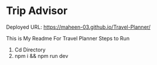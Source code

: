 # Trip Advisor
Deployed URL: https://maheen-03.github.io/Travel-Planner/

This is My Readme For Travel Planner 
Steps to Run 
1. Cd Directory
2. npm i && npm run dev
